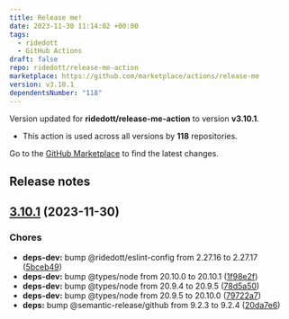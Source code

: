 ```yaml
---
title: Release me!
date: 2023-11-30 11:14:02 +00:00
tags:
  - ridedott
  - GitHub Actions
draft: false
repo: ridedott/release-me-action
marketplace: https://github.com/marketplace/actions/release-me
version: v3.10.1
dependentsNumber: "118"
---
```



Version updated for **ridedott/release-me-action** to version **v3.10.1**.
- This action is used across all versions by **118** repositories.

Go to the [GitHub Marketplace](https://github.com/marketplace/actions/release-me) to find the latest changes.

## Release notes

## [3.10.1](https://github.com/ridedott/release-me-action/compare/v3.10.0...v3.10.1) (2023-11-30)


### Chores

* **deps-dev:** bump @ridedott/eslint-config from 2.27.16 to 2.27.17 ([5bceb49](https://github.com/ridedott/release-me-action/commit/5bceb49218a087c86ae91a641de2d3f6a043148d))
* **deps-dev:** bump @types/node from 20.10.0 to 20.10.1 ([1f98e2f](https://github.com/ridedott/release-me-action/commit/1f98e2fe501b6f226b84bd8d56af20ccc6bee01a))
* **deps-dev:** bump @types/node from 20.9.4 to 20.9.5 ([78d5a50](https://github.com/ridedott/release-me-action/commit/78d5a50233b6457ba92bdbcdeb5b5672fce6c8f4))
* **deps-dev:** bump @types/node from 20.9.5 to 20.10.0 ([79722a7](https://github.com/ridedott/release-me-action/commit/79722a76f546ca02856e4937cc02b57854d260e4))
* **deps:** bump @semantic-release/github from 9.2.3 to 9.2.4 ([20da7e6](https://github.com/ridedott/release-me-action/commit/20da7e686bb37fb9f150a67d23dcba22a410c484))




